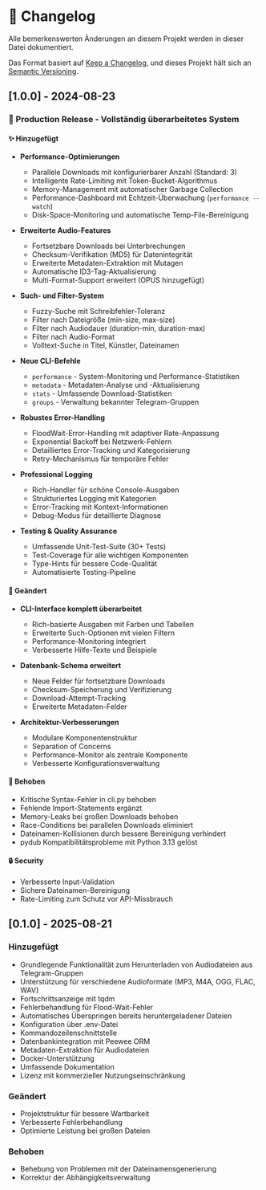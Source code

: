 # 📝 Changelog

Alle bemerkenswerten Änderungen an diesem Projekt werden in dieser Datei dokumentiert.

Das Format basiert auf [Keep a Changelog](https://keepachangelog.com/de/1.0.0/),
und dieses Projekt hält sich an [Semantic Versioning](https://semver.org/spec/v2.0.0.html).

## [1.0.0] - 2024-08-23

### 🎉 Production Release - Vollständig überarbeitetes System

#### ✨ Hinzugefügt
- **Performance-Optimierungen**
  - Parallele Downloads mit konfigurierbarer Anzahl (Standard: 3)
  - Intelligente Rate-Limiting mit Token-Bucket-Algorithmus
  - Memory-Management mit automatischer Garbage Collection
  - Performance-Dashboard mit Echtzeit-Überwachung (`performance --watch`)
  - Disk-Space-Monitoring und automatische Temp-File-Bereinigung
  
- **Erweiterte Audio-Features**
  - Fortsetzbare Downloads bei Unterbrechungen
  - Checksum-Verifikation (MD5) für Datenintegrität
  - Erweiterte Metadaten-Extraktion mit Mutagen
  - Automatische ID3-Tag-Aktualisierung
  - Multi-Format-Support erweitert (OPUS hinzugefügt)
  
- **Such- und Filter-System**
  - Fuzzy-Suche mit Schreibfehler-Toleranz
  - Filter nach Dateigröße (min-size, max-size)
  - Filter nach Audiodauer (duration-min, duration-max)
  - Filter nach Audio-Format
  - Volltext-Suche in Titel, Künstler, Dateinamen
  
- **Neue CLI-Befehle**
  - `performance` - System-Monitoring und Performance-Statistiken
  - `metadata` - Metadaten-Analyse und -Aktualisierung
  - `stats` - Umfassende Download-Statistiken
  - `groups` - Verwaltung bekannter Telegram-Gruppen
  
- **Robustes Error-Handling**
  - FloodWait-Error-Handling mit adaptiver Rate-Anpassung
  - Exponential Backoff bei Netzwerk-Fehlern
  - Detailliertes Error-Tracking und Kategorisierung
  - Retry-Mechanismus für temporäre Fehler
  
- **Professional Logging**
  - Rich-Handler für schöne Console-Ausgaben
  - Strukturiertes Logging mit Kategorien
  - Error-Tracking mit Kontext-Informationen
  - Debug-Modus für detaillierte Diagnose
  
- **Testing & Quality Assurance**
  - Umfassende Unit-Test-Suite (30+ Tests)
  - Test-Coverage für alle wichtigen Komponenten
  - Type-Hints für bessere Code-Qualität
  - Automatisierte Testing-Pipeline

#### 🔄 Geändert
- **CLI-Interface komplett überarbeitet**
  - Rich-basierte Ausgaben mit Farben und Tabellen
  - Erweiterte Such-Optionen mit vielen Filtern
  - Performance-Monitoring integriert
  - Verbesserte Hilfe-Texte und Beispiele
  
- **Datenbank-Schema erweitert**
  - Neue Felder für fortsetzbare Downloads
  - Checksum-Speicherung und Verifizierung
  - Download-Attempt-Tracking
  - Erweiterte Metadaten-Felder
  
- **Architektur-Verbesserungen**
  - Modulare Komponentenstruktur
  - Separation of Concerns
  - Performance-Monitor als zentrale Komponente
  - Verbesserte Konfigurationsverwaltung

#### 🐛 Behoben
- Kritische Syntax-Fehler in cli.py behoben
- Fehlende Import-Statements ergänzt
- Memory-Leaks bei großen Downloads behoben
- Race-Conditions bei parallelen Downloads eliminiert
- Dateinamen-Kollisionen durch bessere Bereinigung verhindert
- pydub Kompatibilitätsprobleme mit Python 3.13 gelöst

#### 🔒 Security
- Verbesserte Input-Validation
- Sichere Dateinamen-Bereinigung
- Rate-Limiting zum Schutz vor API-Missbrauch

## [0.1.0] - 2025-08-21

### Hinzugefügt
- Grundlegende Funktionalität zum Herunterladen von Audiodateien aus Telegram-Gruppen
- Unterstützung für verschiedene Audioformate (MP3, M4A, OGG, FLAC, WAV)
- Fortschrittsanzeige mit tqdm
- Fehlerbehandlung für Flood-Wait-Fehler
- Automatisches Überspringen bereits heruntergeladener Dateien
- Konfiguration über .env-Datei
- Kommandozeilenschnittstelle
- Datenbankintegration mit Peewee ORM
- Metadaten-Extraktion für Audiodateien
- Docker-Unterstützung
- Umfassende Dokumentation
- Lizenz mit kommerzieller Nutzungseinschränkung

### Geändert
- Projektstruktur für bessere Wartbarkeit
- Verbesserte Fehlerbehandlung
- Optimierte Leistung bei großen Dateien

### Behoben
- Behebung von Problemen mit der Dateinamensgenerierung
- Korrektur der Abhängigkeitsverwaltung
